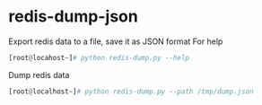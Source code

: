 # redis-dump-json
Export redis data to a file, save it as JSON format
For help
```python
[root@locahost~]# python redis-dump.py --help
```
Dump redis data
```python
[root@localhost~]# python redis-dump.py --path /tmp/dump.json
```
